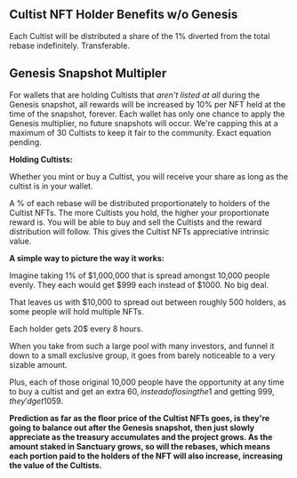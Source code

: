 
## Cultist NFT Holder Benefits w/o Genesis
Each Cultist will be distributed a share of the 1% diverted from the total rebase indefinitely. Transferable.



## Genesis Snapshot Multipler
For wallets that are holding Cultists that *aren't listed at all* during the Genesis snapshot, all rewards will be increased by 10% per NFT held at the time of the snapshot, forever. Each wallet has only one chance to apply the Genesis multiplier, no future snapshots will occur. We're capping this at a maximum of 30 Cultists to keep it fair to the community. Exact equation pending.



**Holding Cultists:**

Whether you mint or buy a Cultist, you will receive your share as long as the cultist is in your wallet.

A % of each rebase will be distributed proportionately to holders of the Cultist NFTs. The more Cultists you hold, the higher your proportionate reward is. You will be able to buy and sell the Cultists and the reward distribution will follow. This gives the Cultist NFTs appreciative intrinsic value.



**A simple way to picture the way it works:**

Imagine taking 1% of $1,000,000 that is spread amongst 10,000 people evenly. They each would get $999 each instead of $1000. No big deal.

That leaves us with $10,000 to spread out between roughly 500 holders, as some people will hold multiple NFTs.

Each holder gets 20$ every 8 hours. 

When you take from such a large pool with many investors, and funnel it down to a small exclusive group, it goes from barely noticeable to a very sizable amount.

Plus, each of those original 10,000 people have the opportunity at any time to buy a cultist and get an extra 60$, instead of losing the 1$ and getting 999$, they'd get 1059$.



**Prediction as far as the floor price of the Cultist NFTs goes, is they're going to balance out after the Genesis snapshot, then just slowly appreciate as the treasury accumulates and the project grows. As the amount staked in Sanctuary grows, so will the rebases, which means each portion paid to the holders of the NFT will also increase, increasing the value of the Cultists.**
